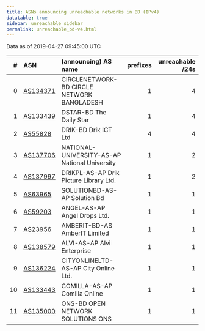 ```yaml
---
title: ASNs announcing unreachable networks in BD (IPv4)
datatable: true
sidebar: unreachable_sidebar
permalink: unreachable_bd-v4.html
---
```


Data as of 2019-04-27 09:45:00 UTC


<div class="datatable-begin"></div>

|   # | ASN                                      | (announcing) AS name                          |   prefixes |   unreachable /24s |
|----:|:-----------------------------------------|:----------------------------------------------|-----------:|-------------------:|
|   0 | [AS134371](unreachable_AS134371-v4.html) | CIRCLENETWORK-BD CIRCLE NETWORK BANGLADESH    |          1 |                  4 |
|   1 | [AS133439](unreachable_AS133439-v4.html) | DSTAR-BD The Daily Star                       |          1 |                  4 |
|   2 | [AS55828](unreachable_AS55828-v4.html)   | DRIK-BD Drik ICT Ltd                          |          4 |                  4 |
|   3 | [AS137706](unreachable_AS137706-v4.html) | NATIONAL-UNIVERSITY-AS-AP National University |          1 |                  2 |
|   4 | [AS137997](unreachable_AS137997-v4.html) | DRIKPL-AS-AP Drik Picture Library Ltd.        |          1 |                  2 |
|   5 | [AS63965](unreachable_AS63965-v4.html)   | SOLUTIONBD-AS-AP Solution Bd                  |          1 |                  1 |
|   6 | [AS59203](unreachable_AS59203-v4.html)   | ANGEL-AS-AP Angel Drops Ltd.                  |          1 |                  1 |
|   7 | [AS23956](unreachable_AS23956-v4.html)   | AMBERIT-BD-AS AmberIT Limited                 |          1 |                  1 |
|   8 | [AS138579](unreachable_AS138579-v4.html) | ALVI-AS-AP Alvi Enterprise                    |          1 |                  1 |
|   9 | [AS136224](unreachable_AS136224-v4.html) | CITYONLINELTD-AS-AP City Online Ltd.          |          1 |                  1 |
|  10 | [AS133443](unreachable_AS133443-v4.html) | COMILLA-AS-AP Comilla Online                  |          1 |                  1 |
|  11 | [AS135000](unreachable_AS135000-v4.html) | ONS-BD OPEN NETWORK SOLUTIONS ONS             |          1 |                  1 |

<div class="datatable-end"></div>